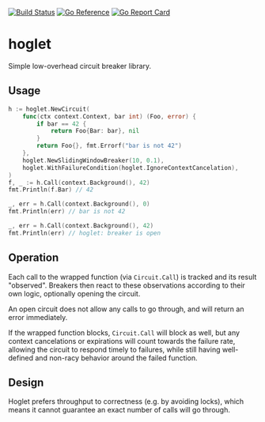 [![Build Status](https://github.com/exaring/hoglet/actions/workflows/main.yaml/badge.svg)](https://github.com/exaring/hoglet/actions/workflows/main.yaml)
[![Go Reference](https://pkg.go.dev/badge/github.com/exaring/hoglet.svg)](https://pkg.go.dev/github.com/exaring/hoglet)
[![Go Report Card](https://goreportcard.com/badge/github.com/exaring/hoglet)](https://goreportcard.com/report/github.com/exaring/hoglet)

# hoglet

Simple low-overhead circuit breaker library.

## Usage

```go
h := hoglet.NewCircuit(
    func(ctx context.Context, bar int) (Foo, error) {
        if bar == 42 {
            return Foo{Bar: bar}, nil
        }
        return Foo{}, fmt.Errorf("bar is not 42")
    },
    hoglet.NewSlidingWindowBreaker(10, 0.1),
    hoglet.WithFailureCondition(hoglet.IgnoreContextCancelation),
)
f, _ := h.Call(context.Background(), 42)
fmt.Println(f.Bar) // 42

_, err = h.Call(context.Background(), 0)
fmt.Println(err) // bar is not 42

_, err = h.Call(context.Background(), 42)
fmt.Println(err) // hoglet: breaker is open
```

## Operation

Each call to the wrapped function (via `Circuit.Call`) is tracked and its result "observed". Breakers then react to
these observations according to their own logic, optionally opening the circuit.

An open circuit does not allow any calls to go through, and will return an error immediately.

If the wrapped function blocks, `Circuit.Call` will block as well, but any context cancelations or expirations will
count towards the failure rate, allowing the circuit to respond timely to failures, while still having well-defined and
non-racy behavior around the failed function.


## Design

Hoglet prefers throughput to correctness (e.g. by avoiding locks), which means it cannot guarantee an exact number of
calls will go through.